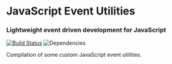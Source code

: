 JavaScript Event Utilities
==========================

### Lightweight event driven development for JavaScript

[![Build Status](https://travis-ci.org/guahanweb/event-utils.png?branch=dev)](https://travis-ci.org/guahanweb/event-utils)
![Dependencies](https://david-dm.org/guahanweb/event-utils.png)

Compilation of some custom JavaScript event utilities.
